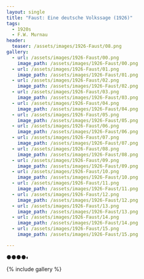 ```yaml
---
layout: single
title: "Faust: Eine deutsche Volkssage (1926)"
tags:
  - 1920s 
  - F.W. Murnau
header:
  teaser: /assets/images/1926-Faust/08.png
gallery:
  - url: /assets/images/1926-Faust/00.png
    image_path: /assets/images/1926-Faust/00.png  
  - url: /assets/images/1926-Faust/01.png
    image_path: /assets/images/1926-Faust/01.png
  - url: /assets/images/1926-Faust/02.png
    image_path: /assets/images/1926-Faust/02.png
  - url: /assets/images/1926-Faust/03.png
    image_path: /assets/images/1926-Faust/03.png
  - url: /assets/images/1926-Faust/04.png
    image_path: /assets/images/1926-Faust/04.png
  - url: /assets/images/1926-Faust/05.png
    image_path: /assets/images/1926-Faust/05.png
  - url: /assets/images/1926-Faust/06.png
    image_path: /assets/images/1926-Faust/06.png
  - url: /assets/images/1926-Faust/07.png
    image_path: /assets/images/1926-Faust/07.png
  - url: /assets/images/1926-Faust/08.png
    image_path: /assets/images/1926-Faust/08.png
  - url: /assets/images/1926-Faust/09.png
    image_path: /assets/images/1926-Faust/09.png
  - url: /assets/images/1926-Faust/10.png
    image_path: /assets/images/1926-Faust/10.png
  - url: /assets/images/1926-Faust/11.png
    image_path: /assets/images/1926-Faust/11.png
  - url: /assets/images/1926-Faust/12.png
    image_path: /assets/images/1926-Faust/12.png
  - url: /assets/images/1926-Faust/13.png
    image_path: /assets/images/1926-Faust/13.png
  - url: /assets/images/1926-Faust/14.png
    image_path: /assets/images/1926-Faust/14.png
  - url: /assets/images/1926-Faust/15.png
    image_path: /assets/images/1926-Faust/15.png

---
```

●●●●◐

{% include gallery %}
